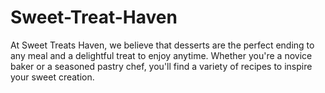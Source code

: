 # Sweet-Treat-Haven
At Sweet Treats Haven, we believe that desserts are the perfect ending to any meal and a delightful treat to enjoy anytime. Whether you're a novice baker or a seasoned pastry chef, you'll find a variety of recipes to inspire your sweet creation.
